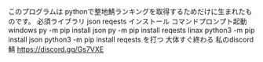 このプログラムは
pythonで整地鯖ランキングを取得するためだけに生まれたものです。
必須ライブラリ
json
reqests
インストール
コマンドプロンプト起動
windows
py -m pip install json
py -m pip install reqests
linax
python3 -m pip install json
python3 -m pip install reqests
を打つ
大体すぐ終わる
私のdiscord鯖
https://discord.gg/Gs7VXE
